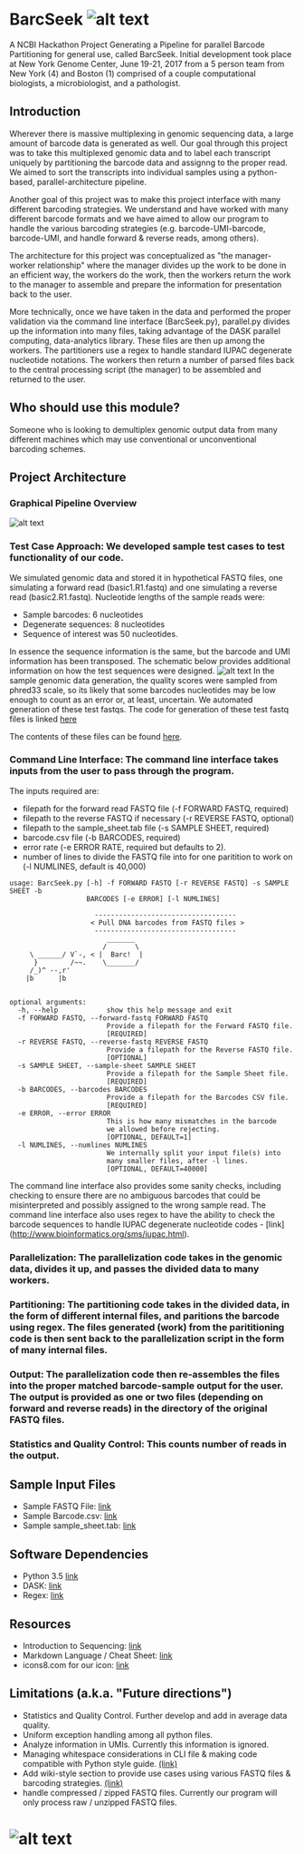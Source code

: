 # BarcSeek ![alt text](https://i.imgur.com/Bxh9lGc.png)

A NCBI Hackathon Project Generating a Pipeline for parallel Barcode Partitioning for general use, called BarcSeek. Initial development took place at New York Genome Center, June 19-21, 2017 from a 5 person team from New York (4) and Boston (1) comprised of a couple computational biologists, a microbiologist, and a pathologist.

## Introduction
Wherever there is massive multiplexing in genomic sequencing data, a large amount of barcode data is generated as well. Our goal through this project was to take this multiplexed genomic data and to label each transcript uniquely by partitioning the barcode data and assignng to the proper read. We aimed to sort the transcripts into individual samples using a python-based, parallel-architecture pipeline.

Another goal of this project was to make this project interface with many different barcoding strategies. We understand and have worked with many different barcode formats and we have aimed to allow our program to handle the various barcoding strategies (e.g. barcode-UMI-barcode, barcode-UMI, and handle forward & reverse reads, among others).

The architecture for this project was conceptualized as "the manager-worker relationship" where the manager divides up the work to be done in an efficient way, the workers do the work, then the workers return the work to the manager to assemble and prepare the information for presentation back to the user.

More technically, once we have taken in the data and performed the proper validation via the command line interface (BarcSeek.py), parallel.py divides up the information into many files, taking advantage of the DASK parallel computing, data-analytics library. These files are then up among the workers. The partitioners use a regex to handle standard IUPAC degenerate nucleotide notations. The workers then return a number of parsed files back to the central processing script (the manager) to be assembled and returned to the user. 

## Who should use this module?
Someone who is looking to demultiplex genomic output data from many different machines which may use conventional or unconventional barcoding schemes.

## Project Architecture
### Graphical Pipeline Overview
![alt text](http://i.imgur.com/PFWTlk6.png)

### Test Case Approach: We developed sample test cases to test functionality of our code.
We simulated genomic data and stored it in hypothetical FASTQ files, one simulating a forward read (basic1.R1.fastq) and one simulating a reverse read (basic2.R1.fastq). Nucleotide lengths of the sample reads were:
- Sample barcodes: 6 nucleotides
- Degenerate sequences: 8 nucleotides
- Sequence of interest was 50 nucleotides. 

In essence the sequence information is the same, but the barcode and UMI information has been transposed. The schematic below provides additional information on how the test sequences were designed.
![alt text](https://i.imgur.com/jz77TaE.png)
In the sample genomic data generation, the quality scores were sampled from phred33 scale, so its likely that some barcodes nucleotides may be low enough to count as an error or, at least, uncertain. We automated generation of these test fastqs. The code for generation of these test fastq files is linked [here](/test.cases/test.case.generator.R)

The contents of these files can be found [here](/test.cases).

### Command Line Interface: The command line interface takes inputs from the user to pass through the program. 
The inputs required are: 
- filepath for the forward read FASTQ file (-f FORWARD FASTQ, required)
- filepath to the reverse FASTQ if necessary (-r REVERSE FASTQ, optional)
- filepath to the sample_sheet.tab file (-s SAMPLE SHEET, required)
- barcode.csv file (-b BARCODES, required)
- error rate (-e ERROR RATE, required but defaults to 2).
- number of lines to divide the FASTQ file into for one paritition to work on (-l NUMLINES, default is 40,000)

```
usage: BarcSeek.py [-h] -f FORWARD FASTQ [-r REVERSE FASTQ] -s SAMPLE SHEET -b
                   BARCODES [-e ERROR] [-l NUMLINES]

                     -----------------------------------
                    < Pull DNA barcodes from FASTQ files >
                     -----------------------------------
                        _______ 
                       /       \
     \ ______/ V`-, < |  Barc!  |
      }        /~~.    \_______/
     /_)^ --,r'
    |b      |b


optional arguments:
  -h, --help            show this help message and exit
  -f FORWARD FASTQ, --forward-fastq FORWARD FASTQ
                        Provide a filepath for the Forward FASTQ file.
                        [REQUIRED]
  -r REVERSE FASTQ, --reverse-fastq REVERSE FASTQ
                        Provide a filepath for the Reverse FASTQ file.
                        [OPTIONAL]
  -s SAMPLE SHEET, --sample-sheet SAMPLE SHEET
                        Provide a filepath for the Sample Sheet file.
                        [REQUIRED]
  -b BARCODES, --barcodes BARCODES
                        Provide a filepath for the Barcodes CSV file.
                        [REQUIRED]
  -e ERROR, --error ERROR
                        This is how many mismatches in the barcode
                        we allowed before rejecting.
                        [OPTIONAL, DEFAULT=1]
  -l NUMLINES, --numlines NUMLINES
                        We internally split your input file(s) into
                        many smaller files, after -l lines.
                        [OPTIONAL, DEFAULT=40000]
```

The command line interface also provides some sanity checks, including checking to ensure there are no ambiguous barcodes that could be misinterpreted and possibly assigned to the wrong sample read. The command line interface also uses regex to have the ability to check the barcode sequences to handle IUPAC degenerate nucleotide codes - [link] (http://www.bioinformatics.org/sms/iupac.html).

### Parallelization: The parallelization code takes in the genomic data, divides it up, and passes the divided data to many workers.

### Partitioning: The partitioning code takes in the divided data, in the form of different internal files, and paritions the barcode using regex. The files generated (work) from the parititioning code is then sent back to the parallelization script in the form of many internal files.

### Output: The parallelization code then re-assembles the files into the proper matched barcode-sample output for the user. The output is provided as one or two files (depending on forward and reverse reads) in the directory of the original FASTQ files.

### Statistics and Quality Control: This counts number of reads in the output.

## Sample Input Files
- Sample FASTQ File: [link](/test.cases/FASTQ_short_example.txt)
- Sample Barcode.csv: [link](barcodes_csv.txt)
- Sample sample_sheet.tab: [link](Sample_sheet.txt)

## Software Dependencies
- Python 3.5 [link](https://www.python.org/downloads/release/python-350/)
- DASK: [link](http://dask.pydata.org/en/latest/)
- Regex: [link](https://pypi.python.org/pypi/regex/)

## Resources
- Introduction to Sequencing: [link](https://www.illumina.com/content/dam/illumina-marketing/documents/products/illumina_sequencing_introduction.pdf)
- Markdown Language / Cheat Sheet: [link](https://github.com/adam-p/markdown-here/wiki/Markdown-Cheatsheet)
- icons8.com for our icon: [link](http://icons8.com)

## Limitations (a.k.a. "Future directions")
- Statistics and Quality Control. Further develop and add in average data quality.
- Uniform exception handling among all python files.
- Analyze information in UMIs. Currently this information is ignored.
- Managing whitespace considerations in CLI file & making code compatible with Python style guide. [(link)](http://legacy.python.org/dev/peps/pep-0008/)
- Add wiki-style section to provide use cases using various FASTQ files & barcoding strategies. [(link)](https://github.com/mojaveazure/angsd-wrapper/wiki)
- handle compressed / zipped FASTQ files. Currently our program will only process raw / unzipped FASTQ files.

# ![alt text](https://i.imgur.com/wBCpsf8.png) 
